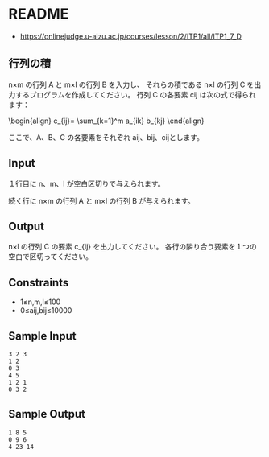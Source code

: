 # README
- <https://onlinejudge.u-aizu.ac.jp/courses/lesson/2/ITP1/all/ITP1_7_D>
## 行列の積
n×m の行列 A と m×l の行列 B を入力し、
それらの積である n×l の行列 C を出力するプログラムを作成してください。
行列 C の各要素 cij は次の式で得られます：

\begin{align}
c_{ij}= \sum_{k=1}^m a_{ik} b_{kj}
\end{align}

ここで、A、B、C の各要素をそれぞれ aij、bij、cijとします。
## Input
１行目に n、m、l が空白区切りで与えられます。

続く行に n×m の行列 A と m×l の行列 B が与えられます。
## Output
n×l の行列 C の要素 c_{ij} を出力してください。
各行の隣り合う要素を１つの空白で区切ってください。
## Constraints
- 1≤n,m,l≤100
- 0≤aij,bij≤10000
## Sample Input
```
3 2 3
1 2
0 3
4 5
1 2 1
0 3 2
```
## Sample Output
```
1 8 5
0 9 6
4 23 14
```
